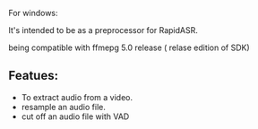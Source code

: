 For windows:


It's intended to be as a preprocessor for RapidASR.

being compatible with ffmepg 5.0 release ( relase edition of SDK)


## Featues:
- To extract  audio from a video.
- resample an audio file.
- cut off an audio file with VAD 
